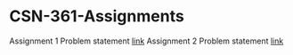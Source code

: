 # CSN-361-Assignments

Assignment 1 Problem statement [link](https://github.com/aagarwal1012/CSN-361-Assignments/blob/master/Assignment%201/prob_statement.pdf) 
Assignment 2 Problem statement [link](https://github.com/aagarwal1012/CSN-361-Assignments/blob/master/Assignment%202/prob_statement.pdf) 